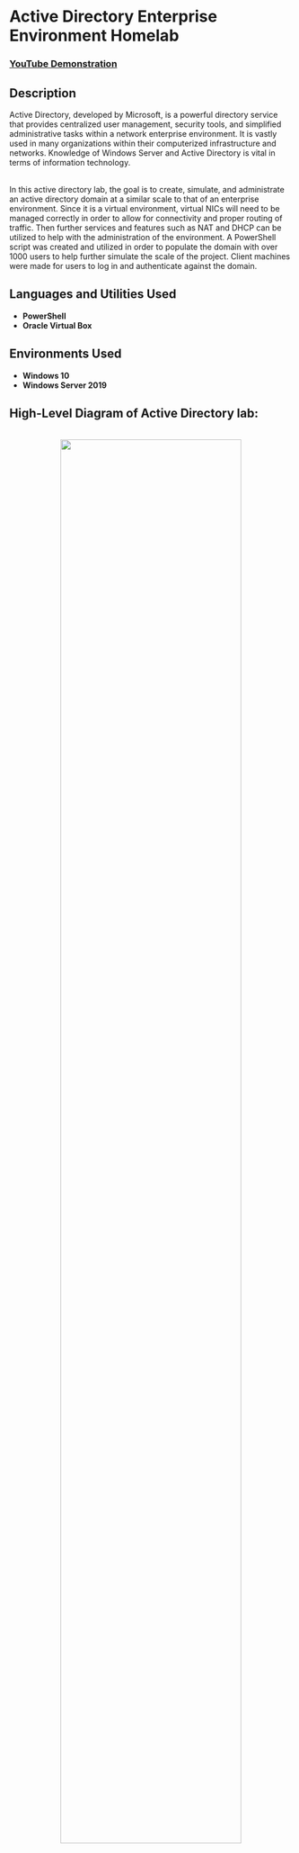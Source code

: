 <h1>Active Directory Enterprise Environment Homelab</h1>

 ### [YouTube Demonstration](https://youtu.be/7eJexJVCqJo)

<h2>Description</h2>
Active Directory, developed by Microsoft, is a powerful directory service that provides centralized user management, security tools, and simplified administrative tasks within a network enterprise environment. It is vastly used in many organizations within their computerized infrastructure and networks. Knowledge of Windows Server and Active Directory is vital in terms of information technology.  
<br />
<br />

In this active directory lab, the goal is to create, simulate, and administrate an active directory domain at a similar scale to that of an enterprise environment. Since it is a virtual environment, virtual NICs will need to be managed correctly in order to allow for connectivity and proper routing of traffic. Then further services and features such as NAT and DHCP can be utilized to help with the administration of the environment. A PowerShell script was created and utilized in order to populate the domain with over 1000 users to help further simulate the scale of the project. Client machines were made for users to log in and authenticate against the domain.   

<h2>Languages and Utilities Used</h2>

- <b>PowerShell</b> 
- <b>Oracle Virtual Box</b>

<h2>Environments Used </h2>

- <b>Windows 10</b>
- <b>Windows Server 2019 </b>

<h2> High-Level Diagram of Active Directory lab:</h2>

<p align="center">
 <br/> 
<img src="https://i.imgur.com/PIgcSCz.png" height="80%" width="80%" />
<br />
<br />
 
The diagram above outlines the main components of the lab:  <br/>
- Oracle Virtual Box, with Windows Server and Windows 10 Virtual machines
- DC (Server 19) with two virtual NICs, one for the internal network, and one for the public internet
- IP addressing Scheme: 172.16.0.1/24
- Services and Features: Active Directory Domain Services, Remote Access Server (RAS), Network Address Translation (NAT), and Dynamic Host Configuration Protocol (DHCP)

<h2> Procedures:</h2>

<h3> Installation of Oracle Virtual Box</h3>

If Virtual Box is not already installed onto your home-lab equipment, installation of this software is key due to the nature of virtualizing the environment. 



1. navigate to the official website of Oracle Virtual Box and install Virtual Box and Virtual Box extension pack.

<p align="center">
 <br/> 
<img src="https://i.imgur.com/LhKecD8.png" height="80%" width="80%" alt="Disk Sanitization Steps"/>
<br />


<h3> Installation of Operating System iso Files</h3>

- Navigate to the official Microsoft page to retrieve the Windows 10 iso file. https://www.microsoft.com/en-us/software-download/windows10

<p align="center">
 <br/> 
<img src="https://i.imgur.com/PdVTqaB.png" height="80%" width="80%"/> 

- When prompted, select, "Create installation media for another PC."

<p align="center">
 <br/> 
<img src="https://i.imgur.com/LH5jQPJ.png" height="80%" width="80%"/> 


 <br/> 
 
- Navigate to the official Microsoft page to retrieve the Windows Server 2019 iso file and select the os and iso options just like with the previous steps. https://www.microsoft.com/en-us/evalcenter/download-windows-server-2019


<h3> Creating the Domain Controller Machine on Virtual Box</h3>
<br/>

- With all items installed, we can now create the environment.
- With Oracle Virtual Box opened, we can click the "New" button and start to create our virtual machines.
- Let's start with the creation of the Windows server 2019 VM.

<p align="center">
 <br/> 
<img src="https://i.imgur.com/T4QRuVn.png"/> 
<br/>The VM options should appear similar to this, given your home lab resources

- according to the diagram and goals of this lab, the Windows Server VM needs two virtual NICs to be configured to allow for proper internal traffic flow and internet connectivity.
- Two adapters (virtual NICs) need to be configured on this VM, within the adapter settings of the machine.

<p align="center">
 <br/> 
<img src="https://i.imgur.com/CeX0WJk.png"/> 
<br/>This screenshot shows the settings of adapter 1 and it being attacked to NAT, as it is the public-facing VNIC 

<p align="center">
 <br/> 
<img src="https://i.imgur.com/d2QLAxq.png"/> 
<br/>This screenshot shows the settings of adapter 2 and it being attacked to the internal network, as it is the internal-facing VNIC 

- Now the Windows Server 2019 VM can be powered on, and the OS can be installed with default settings.


<h3> Configuring the Domain Controller: Routing and hostname</h3>
<br/>


- Now with the domain controller being installed and being a fully operational virtual machine, we can now configure and add new roles and features to support the lab diagram and enterprise environment.
- the first step is to configure the internal network adapter, to provide interconnectivity in the network.
- within windows server, open change adapter options


<p align="center">
 <br/> 
<img src="https://i.imgur.com/gOLqVEg.png"/> 
<br/>This screenshot shows the the two adapters made during our VM creation, with them being distinctly named

- We now need to assign an IP addressing scheme onto the internal VNIC adapter. by right clicking and selecting properties on the internal VNIC, we can fill in the following information.

<p align="center">
 <br/> 
<img src="https://i.imgur.com/DOAUGkO.png"/> 
<br/>This screenshot shows the internal adapter properties and IP addressing scheme. 

- The default gateway will be left blank, as the DC itself will be the default gateway. And the DNS server will be pointing to the DC itself again, as for later in the lab, active directory will be installed along with DNS services.
- The next step is to rename the pc to help with future identification and troubleshooting.
- by right-clicking the Windows start menu, then clicking system, and selecting rename this PC, we can enter a new hostname. In our case, the hostname was changed to DC for simplicity, and for following the diagram naming conventions.

<p align="center">
 <br/> 
<img src="https://i.imgur.com/oe9b1Mk.png"/> 
<br/>This screenshot shows the renaming process of the machine

<h3> Configuring the Domain Controller: Adding Active Directory Domain Services</h3>
<br/>

- With hostname and routing configured on the DC, we can now start adding roles and features to start implementing Active Directory.
- On the server manager dashboard, click add roles and features, select the DC, choose to install Active Directory Domain Services, and confirm the installation.

<p align="center">
 <br/> 
<img src="https://i.imgur.com/zUw9Avi.png"/> 
<br/>This screenshot shows the summary of options selected for adding AD DS.

- after AD DS has been installed, the server must be promoted to a domain controller for post-deployment configuration.


<p align="center">
 <br/> 
<img src="https://i.imgur.com/F5N5aP0.png"/> 
<br/>This screenshot shows the option to promote the server to a domain controller.

<p align="center">
 <br/> 
<img src="https://i.imgur.com/ZgzDC09.png"/> 
<br/>This screenshot shows the summary of options within the Active Directory Domain Services Configuration Wizard.

- After configuration and reset of the server, the active directory domain services feature should be added

<p align="center">
 <br/> 
<img src="https://i.imgur.com/pf9FULw.png"/> 
<br/>This screenshot shows the new login prompt for the server highlighting the domain name as the prefix to the Adminstrator account.

 <h3> Adding a Dedicated Admins Organizational Unit (OU) </h3>

 - By adding this OU it will make the categorization and management of different types of users easier to manage as a systems administrator working in this domain.
 - In server manager, browse to manage | active directory users and computers | mydomain.com.
 - right click mydomain.com and select new organizational unit, and name it accordingly

<p align="center">
 <br/> 
<img src="https://i.imgur.com/rxNM7sR.png"/> 
<br/>This screenshot shows the _Admins OU being created within our domain.

- Now we can create a user within this OU and give them admin permissions.

<p align="center">
 <br/> 
<img src="https://i.imgur.com/bdEM3Om.png"/> 
<br/>This screenshot shows our personal user being created within the OU.

- Now we must add this user to the domain admins group in active directory to actually give them admin permissions.
- Right-click the user and click properties, and click members of.
- add them to domain admins by name-checking, then click apply.

<p align="center">
 <br/> 
<img src="https://i.imgur.com/64xpocW.png"/> 
<br/>This screenshot shows our user being added to a member of the default admin group in active directory.

<h3> Configuring the Domain Controller: Adding RAS and NAT</h3>
<br/>

- The purpose of RAS and NAT is to help clients of the domain have a virtual private network while having access to the internet. This will allow all private IP addresses to be translated out to public IP address when trying to communicate to the internet.
- Again by going to manage, and add roles and features, we can begin the process of installing RAS and NAT.

<p align="center">
 <br/> 
<img src="https://i.imgur.com/oKnztcC.png"/> 
<br/>This screenshot shows all of the following options selected when installing RAS/NAT. 


<!--
 ```diff
 
- text in red
+ text in green
! text in orange
# text in gray
@@ text in purple (and bold)@@
```
--!>

